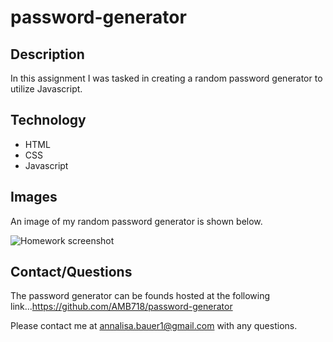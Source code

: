# password-generator

## Description

In this assignment I was tasked in creating a random password generator to utilize Javascript.

## Technology

- HTML
- CSS
- Javascript

## Images

An image of my random password generator is shown below.

![Homework screenshot](https://user-images.githubusercontent.com/87721575/131065348-9d579707-8ee7-4ceb-b6cf-0490806e036b.JPG)


## Contact/Questions

The password generator can be founds hosted at the following link...https://github.com/AMB718/password-generator

Please contact me at annalisa.bauer1@gmail.com with any questions. 
